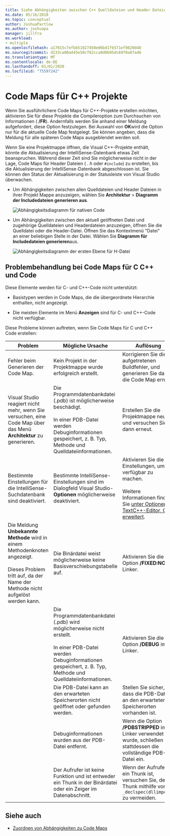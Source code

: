 ```yaml
---
title: Siehe Abhängigkeiten zwischen C++ Quelldateien und Header Dateien
ms.date: 05/16/2018
ms.topic: conceptual
author: JoshuaPartlow
ms.author: joshuapa
manager: jillfra
ms.workload:
- multiple
ms.openlocfilehash: a17015c7efbb51027450e06bd1fb571ef9820d48
ms.sourcegitcommit: d233ca00ad45e50cf62cca0d0b95dc69f0a87ad6
ms.translationtype: MT
ms.contentlocale: de-DE
ms.lasthandoff: 01/01/2020
ms.locfileid: "75597242"
---
```

# <a name="code-maps-for-c-projects"></a>Code Maps für C++ Projekte

Wenn Sie ausführlichere Code Maps für C++-Projekte erstellen möchten, aktivieren Sie für diese Projekte die Compileroption zum Durchsuchen von Informationen ( **/FR**). Andernfalls werden Sie anhand einer Meldung aufgefordert, diese Option festzulegen. Bei Auswahl von **OK**wird die Option nur für die aktuelle Code Map festgelegt. Sie können angeben, dass die Meldung für alle späteren Code Maps ausgeblendet werden soll.

Wenn Sie eine Projektmappe öffnen, die Visual C++-Projekte enthält, könnte die Aktualisierung der IntelliSense-Datenbank etwas Zeit beanspruchen. Während dieser Zeit sind Sie möglicherweise nicht in der Lage, Code Maps für Header Dateien ( *. h* oder `#include`) zu erstellen, bis die Aktualisierung der IntelliSense-Datenbank abgeschlossen ist. Sie können den Status der Aktualisierung in der Statusleiste von Visual Studio überwachen.

- Um Abhängigkeiten zwischen allen Quelldateien und Header Dateien in ihrer Projekt Mappe anzuzeigen, wählen Sie **Architektur** > **Diagramm der Includedateien generieren aus**.

   ![Abhängigkeitsdiagramm für nativen Code](../modeling/media/dependencygraphgeneral_nativecode.png)

- Um Abhängigkeiten zwischen den aktuell geöffneten Datei und zugehörige Quelldateien und Headerdateien anzuzeigen, öffnen Sie die Quelldatei oder die Header-Datei. Öffnen Sie das Kontextmenü "Datei" an einer beliebigen Stelle in der Datei. Wählen Sie **Diagramm für Includedateien generieren**aus.

   ![Abhängigkeitsdiagramm der ersten Ebene für H-Datei](../modeling/media/dependencygraph_native_firstlevel.png)

## <a name="troubleshoot-code-maps-for-c-and-c-code"></a>Problembehandlung bei Code Maps für C C++ und Code

Diese Elemente werden für C- und C++-Code nicht unterstützt:

- Basistypen werden in Code Maps, die die übergeordnete Hierarchie enthalten, nicht angezeigt.

- Die meisten Elemente im Menü **Anzeigen** sind für C- und C++-Code nicht verfügbar.

Diese Probleme können auftreten, wenn Sie Code Maps für C und C++ Code erstellen:

|**Problem**|**Mögliche Ursache**|**Auflösung**|
|-|-|-|
|Fehler beim Generieren der Code Map.|Kein Projekt in der Projektmappe wurde erfolgreich erstellt.|Korrigieren Sie die aufgetretenen Buildfehler, und generieren Sie dann die Code Map erneut.|
|Visual Studio reagiert nicht mehr, wenn Sie versuchen, eine Code Map über das Menü **Architektur** zu generieren.|Die Programmdatenbankdatei (.pdb) ist möglicherweise beschädigt.<br /><br /> In einer PDB-Datei werden Debuginformationen gespeichert, z. B. Typ, Methode und Quelldateiinformationen.|Erstellen Sie die Projektmappe neu, und versuchen Sie es dann erneut.|
|Bestimmte Einstellungen für die IntelliSense-Suchdatenbank sind deaktiviert.|Bestimmte IntelliSense-Einstellungen sind im Dialogfeld Visual Studio- **Optionen** möglicherweise deaktiviert.|Aktivieren Sie die Einstellungen, um sie verfügbar zu machen.<br /><br /> Weitere Informationen finden Sie [unter Optionen, TextC++-Editor, C/, erweitert](../ide/reference/options-text-editor-c-cpp-advanced.md).|
|Die Meldung **Unbekannte Methode** wird in einem Methodenknoten angezeigt.<br /><br /> Dieses Problem tritt auf, da der Name der Methode nicht aufgelöst werden kann.|Die Binärdatei weist möglicherweise keine Basisverschiebungstabelle auf.|Aktivieren Sie die Option **/FIXED:NO** im Linker.|
||Die Programmdatenbankdatei (.pdb) wird möglicherweise nicht erstellt.<br /><br /> In einer PDB-Datei werden Debuginformationen gespeichert, z. B. Typ, Methode und Quelldateiinformationen.|Aktivieren Sie die Option **/DEBUG** im Linker.|
||Die PDB-Datei kann an den erwarteten Speicherorten nicht geöffnet oder gefunden werden.|Stellen Sie sicher, dass die PDB-Datei an den erwarteten Speicherorten vorhanden ist.|
||Debuginformationen wurden aus der PDB-Datei entfernt.|Wenn die Option **/PDBSTRIPPED** im Linker verwendet wurde, schließen Sie stattdessen die vollständige PDB-Datei ein.|
||Der Aufrufer ist keine Funktion und ist entweder ein Thunk in der Binärdatei oder ein Zeiger im Datenabschnitt.|Wenn der Aufrufer ein Thunk ist, versuchen Sie, den Thunk mithilfe von `_declspec(dllimport)` zu vermeiden.|

## <a name="see-also"></a>Siehe auch

- [Zuordnen von Abhängigkeiten zu Code Maps](../modeling/map-dependencies-across-your-solutions.md)
